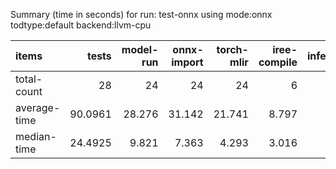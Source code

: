 Summary (time in seconds) for run: test-onnx using mode:onnx todtype:default backend:llvm-cpu

| items        |   tests |   model-run |   onnx-import |   torch-mlir |   iree-compile |   inference |
|:-------------|--------:|------------:|--------------:|-------------:|---------------:|------------:|
| total-count  | 28      |      24     |        24     |       24     |          6     |       6     |
| average-time | 90.0961 |      28.276 |        31.142 |       21.741 |          8.797 |       0.139 |
| median-time  | 24.4925 |       9.821 |         7.363 |        4.293 |          3.016 |       0     |
